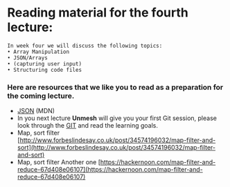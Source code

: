 # Reading material for the fourth lecture:

```
In week four we will discuss the following topics:
• Array Manipulation
• JSON/Arrays
• (capturing user input)
• Structuring code files
```

### Here are resources that we like you to read as a preparation for the coming lecture. 

- [JSON](https://developer.mozilla.org/en-US/docs/Web/JavaScript/Reference/Global_Objects/JSON) (MDN)
- In you next lecture **Unmesh** will give you your first Git session, please look through the [GIT](https://github.com/HackYourFuture/Gitrepository) and read the learning goals.
- Map, sort filter [http://www.forbeslindesay.co.uk/post/34574196032/map-filter-and-sort](http://www.forbeslindesay.co.uk/post/34574196032/map-filter-and-sort) 
- Map, sort filter Another one [https://hackernoon.com/map-filter-and-reduce-67d408e06107](https://hackernoon.com/map-filter-and-reduce-67d408e06107)
